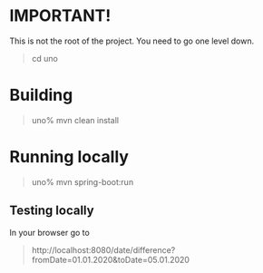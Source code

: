 # IMPORTANT!

This is not the root of the project.
You need to go one level down.

> cd uno 

# Building
> uno% mvn clean install

# Running locally
> uno% mvn spring-boot:run 

## Testing locally

In your browser go to

> http://localhost:8080/date/difference?fromDate=01.01.2020&toDate=05.01.2020

